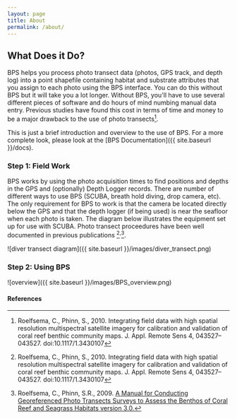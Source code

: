 ```yaml
---
layout: page
title: About
permalink: /about/
---
```


## What Does it Do?

BPS helps you process photo transect data (photos, GPS track, and depth log) into a point shapefile containing habitat and substrate attributes that you assign to each photo using the BPS interface. You can do this without BPS but it will take you a lot longer. Without BPS, you'll have to use several different pieces of software and do hours of mind numbing manual data entry. Previous studies have found this cost in terms of time and money to be a major drawback to the use of photo transects[^1]. 

This is just a brief introduction and overview to the use of BPS. For a more complete look, please look at the [BPS Documentation]({{ site.baseurl }}/docs).


### Step 1: Field Work

BPS works by using the photo acquisition times to find positions and depths in the GPS and (optionally) Depth Logger records. There are number of different ways to use BPS (SCUBA, breath hold diving, drop camera, etc). The only requirement for BPS to work is that the camera be located directly below the GPS and that the depth logger (if being used) is near the seafloor when each photo is taken. The diagram below illustrates the equipment set up for use with SCUBA. Photo transect proceedures have been well documented in previous publications [^1]<sup>,</sup>[^2].

![diver transect diagram]({{ site.baseurl }}/images/diver_transect.png)

### Step 2: Using BPS



![overview]({{ site.baseurl }}/images/BPS_overview.png)


#### References

[^1]: Roelfsema, C., Phinn, S., 2010. Integrating field data with high spatial resolution multispectral satellite imagery for calibration and validation of coral reef benthic community maps. J. Appl. Remote Sens 4, 043527–043527. doi:10.1117/1.3430107
[^2]: Roelfsema, C., Phinn, S.R., 2009. [A Manual for Conducting Georeferenced Photo Transects Surveys to Assess the Benthos of Coral Reef and Seagrass Habitats version 3.0.](http://ww2.gpem.uq.edu.au/CRSSIS/publications/GPS_Photo_Transects_for_Benthic_Cover_Manual.pdf)

